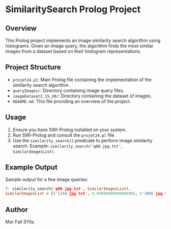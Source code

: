 

# SimilaritySearch Prolog Project

## Overview
This Prolog project implements an image similarity search algorithm using histograms. Given an image query, the algorithm finds the most similar images from a dataset based on their histogram representations.

## Project Structure
- `projet24.pl`: Main Prolog file containing the implementation of the similarity search algorithm.
- `queryImages/`: Directory containing image query files.
- `imageDataset2_15_20/`: Directory containing the dataset of images.
- `README.md`: This file providing an overview of the project.

## Usage
1. Ensure you have SWI-Prolog installed on your system.
2. Run SWI-Prolog and consult the `projet24.pl` file.
3. Use the `similarity_search/2` predicate to perform image similarity search. Example: `similarity_search('q00.jpg.txt', SimilarImagesList)`.

## Example Output
Sample output for a few image queries:

```prolog
?- similarity_search('q00.jpg.txt', SimilarImagesList).
SimilarImagesList = [('1144.jpg.txt', 0.9999999999999998), ('3806.jpg.txt', 0.707453703703704), ('3714.jpg.txt', 0.668431712962963), ...].
```


## Author
Mor Fall SYlla

